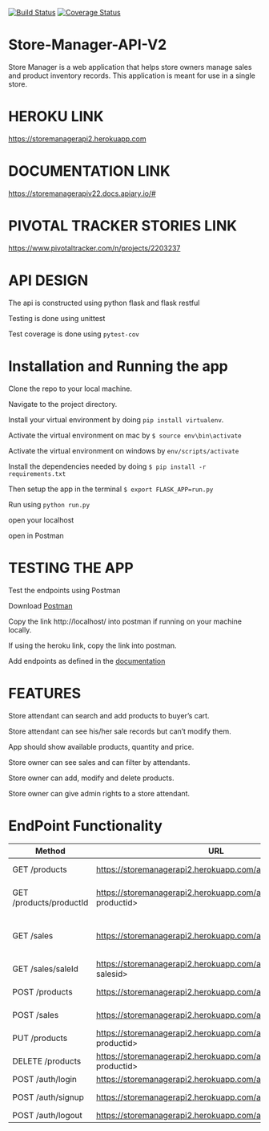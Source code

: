 [![Build Status](https://travis-ci.org/Paulstar200/Store-Manager-API-V2.svg?branch=bg-tests-fix-161618639)](https://travis-ci.org/Paulstar200/Store-Manager-API-V2)
[![Coverage Status](https://coveralls.io/repos/github/Paulstar200/Store-Manager-API-V2/badge.svg?branch=ch-tests-refactor-161778812)](https://coveralls.io/github/Paulstar200/Store-Manager-API-V2?branch=ch-tests-refactor-161778812)

# Store-Manager-API-V2

Store Manager is a web application that helps store owners manage sales and product inventory records. This application is meant for use in a single store.


# HEROKU LINK
https://storemanagerapi2.herokuapp.com


# DOCUMENTATION LINK
https://storemanagerapiv22.docs.apiary.io/#



# PIVOTAL TRACKER STORIES LINK
https://www.pivotaltracker.com/n/projects/2203237



# API DESIGN

The api is constructed using python flask and flask restful

Testing is done using unittest

Test coverage is done using `pytest-cov`


# Installation and Running the app

Clone the repo to your local machine.

Navigate to the project directory.

Install your virtual environment by doing `pip install virtualenv`.

Activate the virtual environment on mac by `$ source env\bin\activate`

Activate the virtual environment on windows by `env/scripts/activate`

Install the dependencies needed by doing `$ pip install -r requirements.txt`

Then setup the app in the terminal `$ export FLASK_APP=run.py`

Run using `python run.py`

open your localhost

open in Postman


# TESTING THE APP

Test the endpoints using Postman

Download [Postman](https://www.getpostman.com/)

Copy the link http://localhost/ into postman if running on your machine locally.

If using the heroku link, copy the link into postman.

Add endpoints as defined in the [documentation](https://storemanagerapiv22.docs.apiary.io/#)


# FEATURES

Store attendant can search and add products to buyer’s cart.

Store attendant can see his/her sale records but can’t modify them.

App should show available products, quantity and price.

Store owner can see sales and can filter by attendants.

Store owner can add, modify and delete products.

Store owner can give admin rights to a store attendant.


# EndPoint Functionality
Method | URL | DESCRIPTION
-------|-----|------------
GET /products| https://storemanagerapi2.herokuapp.com/api/v2/products | Fetch all products
GET /products/productId |https://storemanagerapi2.herokuapp.com/api/v2/products/<int: productid>| Fetch a single product record
GET /sales |https://storemanagerapi2.herokuapp.com/api/v2/sales|Fetch all sale records Get all sale records.
GET /sales/saleId | https://storemanagerapi2.herokuapp.com/api/v2/sales/<int: salesid> | Fetch a single sale record
POST /products| https://storemanagerapi2.herokuapp.com/api/v2/products | Create a product
POST /sales | https://storemanagerapi2.herokuapp.com/api/v2/sales | Create a sale order
PUT /products| https://storemanagerapi2.herokuapp.com/api/v2/products/<int: productid> | UPDATE a product
DELETE /products| https://storemanagerapi2.herokuapp.com/api/v2/products/<int: productid> | DELETE a product
POST /auth/login | https://storemanagerapi2.herokuapp.com/api/v2/auth/login | Log in a user
POST /auth/signup | https://storemanagerapi2.herokuapp.com/api/v2/auth/signup | Register a user
POST /auth/logout | https://storemanagerapi2.herokuapp.com/api/v2/auth/logout | Log out a user



